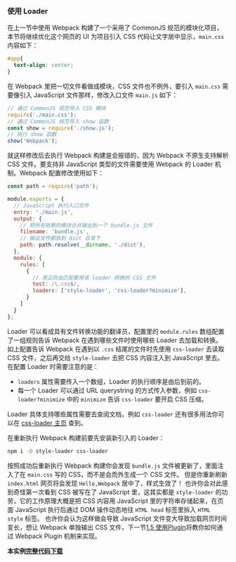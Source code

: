 ### 使用 Loader
在上一节中使用 Webpack 构建了一个采用了 CommonJS 规范的模块化项目，本节将继续优化这个网页的 UI 为项目引入 CSS 代码让文字居中显示，`main.css` 内容如下：
```css
#app{
  text-align: center;
}
```

在 Webpack 里把一切文件看做成模块，CSS 文件也不例外，要引入 `main.css` 需要像引入 JavaScript 文件那样，修改入口文件 `main.js` 如下：
```js
// 通过 CommonJS 规范导入 CSS 模块
require('./main.css');
// 通过 CommonJS 规范导入 show 函数
const show = require('./show.js');
// 执行 show 函数
show('Webpack');
```
就这样修改后去执行 Webpack 构建是会报错的，因为 Webpack 不原生支持解析 CSS 文件。要支持非 JavaScript 类型的文件需要使用 Webpack 的 Loader 机制。Webpack 配置修改使用如下：
```js
const path = require('path');

module.exports = {
  // JavaScript 执行入口文件
  entry: './main.js',
  output: {
    // 把所有依赖的模块合并输出到一个 bundle.js 文件
    filename: 'bundle.js',
    // 输出文件都放到 dist 目录下
    path: path.resolve(__dirname, './dist'),
  },
  module: {
    rules: [
      {
        // 用正则去匹配要用该 loader 转换的 CSS 文件
        test: /\.css$/,
        loaders: ['style-loader', 'css-loader?minimize'],
      }
    ]
  }
};
```
Loader 可以看成具有文件转换功能的翻译员，配置里的 `module.rules` 数组配置了一组规则告诉 Webpack 在遇到哪些文件时使用哪些 Loader 去加载和转换。
如上配置告诉 Webpack 在遇到以 `.css` 结尾的文件时先使用 `css-loader` 去读取 CSS 文件，之后再交给 `style-loader` 去把 CSS 内容注入到 JavaScript 里去。
在配置 Loader 时需要注意的是：
- `loaders` 属性需要传入一个数组，Loader 的执行顺序是由后到前的。
- 每一个 Loader 可以通过 URL querystring 的方式传入参数，例如 `css-loader?minimize` 中的 `minimize` 告诉 `css-loader` 要开启 CSS 压缩。

Loader 具体支持哪些属性需要去查阅文档，例如 `css-loader` 还有很多用法你可以在 [css-loader 主页](https://github.com/webpack-contrib/css-loader) 查到。

在重新执行 Webpack 构建前要先安装新引入的 Loader：
```bash
npm i -D style-loader css-loader
```
按照成功后重新执行 Webpack 构建你会发现 `bundle.js` 文件被更新了，里面注入了在 `main.css` 写的 CSS，而不是会而外生成一个 CSS 文件。
但是你重新刷新 `index.html` 网页将会发现 `Hello,Webpack` 居中了，样式生效了！
也许你会对此感到奇怪第一次看到 CSS 被写在了 JavaScript 里，这其实都是 `style-loader` 的功劳，它的工作原理大概是把 CSS 内容用 JavaScript 里的字符串存储起来，在页面 JavaScript 执行后通过 DOM 操作动态地往 `HTML head` 标签里拆入 `HTML style` 标签。
也许你会认为这样做会导致 JavaScript 文件变大导致加载网页时间变长，想让 Webpack 单独输出 CSS 文件，下一节[1.5 使用Plugin](1.5使用Plugin.md)将教你如何通过 Webpack Plugin 机制来实现。

**本实例[完整代码下载](https://github.com/gwuhaolin/dive-into-webpack/tree/master/codes/1.4使用Loader)**
